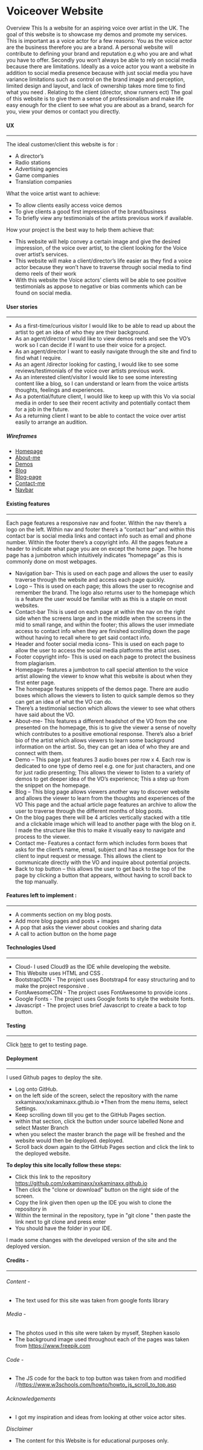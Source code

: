 # Voiceover Website  
Overview 
This Is a website for an aspiring voice over artist in the UK. The goal of this website is to showcase my demos and promote my services. This is important as a voice actor for a few reasons: You as the voice actor are the business therefore you are a brand. A personal website will contribute to defining your brand and reputation e.g who you are and what you have to offer. 
Secondly you won’t always be able to rely on social media because there are limitations. Ideally as a voice actor you want a website in addition to social media presence because with just social media you have variance limitations such as control on the brand image and perception, limited design and layout, and lack of ownership takes more time to find what you need . 
Relating to the client (director, show runners ect) The goal of this website is to give them a sense of professionalism and make life easy enough for the client to see what you are about as a brand,  search for you, view your demos or contact you directly. 

#### UX
***
The ideal customer/client this website is for : 
*	A director’s 
*	Radio stations 
*	Advertising agencies 
*	Game companies 
*	Translation companies 


What the voice artist want to achieve: 
*	To allow clients easily access voice demos
*	To give clients a good first impression of the brand/business 
*	To briefly view any testimonials of the artists previous work if available. 

How your project is the best way to help them achieve that:
* This website will help convey a certain image and give the desired impression, of  the voice over artist, to the client looking for the Voice over artist’s services.
* This website will make a client/director’s life easier as they find a voice actor because they won’t have to traverse through social media to find demo reels of their work 
* With this website the Voice actors’ clients will be able to see positive testimonials as appose to negative or bias comments which can be found on social media.

#### User stories 
***
*	As a first-time/curious visitor I would like to be able to read up about the artist to get an idea of who they are their background. 
*	As an agent/director I would like to view demos reels and see the VO’s work so I can decide if I want to use their voice for a project. 
*	As an agent/director  I want to easily navigate through the site and find to find what I require. 
*	As an agent /director looking for casting, I would like to see some reviews/testimonials of the voice over artists previous work.
*	As an interested client/visitor I would like to see some interesting content like a blog, so I can understand or learn from the voice artists thoughts, feelings and experiences.
*	As a potential/future client, I would like to keep up with this Vo via social media in order to see their recent activity and potentially contact them for a job in the future. 
*	As a returning client I want to be able to contact the voice over artist easily to arrange an audition. 

##### Wireframes 

 * [Homepage](https://github.com/xxkaminaxx/xxkaminaxx.github.io/blob/master/Mockups/Homepage-WMU.JPG) 
 * [About-me](https://github.com/xxkaminaxx/xxkaminaxx.github.io/blob/master/Mockups/About-me-WMU.jpg)
 *  [Demos]( https://github.com/xxkaminaxx/xxkaminaxx.github.io/blob/master/Mockups/tropical-pattern-background_44285-1301.jpg)
*    [Blog](https://github.com/xxkaminaxx/xxkaminaxx.github.io/blob/master/Mockups/Blog-WMU.JPG) 
* [Blog-page](https://github.com/xxkaminaxx/xxkaminaxx.github.io/blob/master/Mockups/Blog-page-WMU.jpg)  
* [Contact-me](https://github.com/xxkaminaxx/xxkaminaxx.github.io/blob/master/Mockups/Contact-me-WMU.jpg)  
* [Navbar](http://github.com/xxkaminaxx/xxkaminaxx.github.io/blob/master/Mockups/Navbar-WMU.jpg)


#### Existing features
***
Each page features a responsive nav and footer. Within the nav there’s a logo on the left.
Within nav and footer there’s a “contact bar” and within this contact bar is social media links and contact info such as email and phone number. Within the footer there’s a copyright info. 
All the pages feature a header to indicate what page you are on except the home page. The home page has a jumbotron which intuitively indicates “homepage” as this is commonly done on most webpages. 

*	Navigation bar- This is used on each page and allows the user to easily traverse through the website and access each page quickly. 
*	Logo – This is used on each page; this allows the user to recognise and remember the brand. The logo also returns user to the homepage which is a feature the user would be familiar with as this is a staple on most websites.
*	Contact-bar This is used on each page at within the nav on the right side when the screens large and in the middle when the screens in the mid to small range, and within the footer; this allows the user immediate access to contact info when they are finished scrolling down the page without having to recall where to get said contact info. 
*	Header and footer social media icons- This is used on each page to allow the user to access the social media platforms the artist uses. 
*	Footer copyright info- This is used on each page to protect the business from plagiarism. 
*	Homepage- features a jumbotron to call special attention to the voice artist allowing the viewer to know what this website is about when they first enter page.
*	The homepage features snippets of the demos page. There are audio boxes which allows the viewers to listen to quick sample demos so they can get an idea of what the VO can do. 
*	There’s a testimonial section which allows the viewer to see what others have said about the VO. 
*	About-me- This features a different headshot of the VO from the one presented on the homepage, this is to give the viewer a sense of novelty which contributes to a positive emotional response. There’s also a brief bio of the artist which allows viewers to learn some background information on the artist. So, they can get an idea of who they are and connect with them. 
*	Demo – This page just features 3 audio boxes per row x 4. Each row is dedicated to one type of demo reel e.g. one for just characters, and one for just radio presenting; This allows the viewer to listen to a variety of demos to get deeper idea of the VO’s experience; This a step up from the snippet on the homepage. 
*	Blog – This blog page allows viewers another way to discover website and allows the viewer to learn from the thoughts and experiences of the VO This page and the actual article page features an archive to allow the user to traverse through the different months of blog posts. 
* On the blog pages there will be 4 articles vertically stacked with a title and a clickable image which will lead to another page with the blog on it. I made the structure like this to make it visually easy to navigate and process to the viewer. 
*	Contact me- Features a contact form which includes form boxes that asks for the client’s name, email, subject and has a message box for the client to input request or message. This allows the client to communicate directly with the VO and inquire about potential projects.
*	Back to top button – this allows the user to get back to the top of the page by clicking a button that appears, without  having to scroll back to the top manually. 




#### Features left to implement :
***
* A comments section on my blog posts.
* Add more blog pages and posts + images 
* A pop that asks the viewer about cookies and sharing data 
* A  call to action button on the home page 
 

####  Technologies Used
***

*	Cloud- I used Cloud9 as the IDE while developing the website. 
*	This Website uses HTML and CSS .
*	BootstrapCDN - The project uses Bootstrap4  for easy structuring and to make the project responsive . 
*	FontAwesomeCDN - The project uses FontAwesome to provide icons .
*	Google Fonts - The project uses Google fonts to style the website fonts.
*	Javascript - The project uses brief Javascript to create a back to top button.


#### Testing 
***

Click [here](https://github.com/xxkaminaxx/xxkaminaxx.github.io/blob/master/TESTING.md) to get to testing page. 

#### Deployment
***

I used Github pages to deploy the site. 

* Log onto GitHub.
* on the left side of the screen, select the repository with the name xxkaminaxx/xxkaminaxx.github.io 
*Then from the menu items, select Settings.
* Keep scrolling down till you get to the GitHub Pages section.
* within that section, click the button under source labelled None and select Master Branch
* when you select the master branch the page will be freshed and the website would then be deployed.  deployed.
* Scroll back down again to the GitHub Pages section and click the link to the deployed website.

**To deploy this site locally follow these steps:**
* Click this link to the repository https://github.com/xxkaminaxx/xxkaminaxx.github.io
* Then click the "clone or download" button on the right side of the screen. 
* Copy the link given then open up the IDE you wish to clone the repository in
* Within the terminal in the repository, type in  "git clone " then paste the link next to git clone and press enter 
* You should have the folder in your IDE. 




I made some changes with the developed version of the site and the deployed version.
#### Credits -
***

###### Content -
* The text used for this site was taken from google fonts library 

###### Media -
* The photos used in this site were taken by myself, Stephen kasolo
* The background image used throughout each of the pages was taken from  https://www.freepik.com 

###### Code - 
* The JS code for the back to top button was taken from and modified //https://www.w3schools.com/howto/howto_js_scroll_to_top.asp

###### Acknowledgements

* I got my inspiration and ideas from looking at other voice actor sites.

*Disclaimer*
* The content for this Website is for educational purposes only.